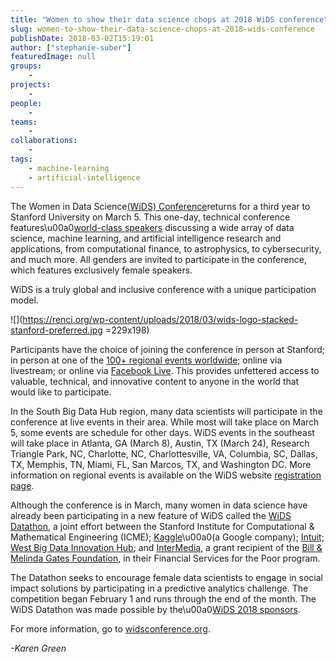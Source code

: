 ```yaml
---
title: "Women to show their data science chops at 2018 WiDS conference"
slug: women-to-show-their-data-science-chops-at-2018-wids-conference
publishDate: 2018-03-02T15:19:01
author: ["stephanie-suber"]
featuredImage: null
groups:
    - 
projects:
    - 
people:
    - 
teams: 
    - 
collaborations:
    - 
tags:
    - machine-learning
    - artificial-intelligence
---
```

The Women in Data Science[(WiDS) Conference](<http://widsconference.org/>)returns for a third year to Stanford University on March 5. This one-day, technical conference features\u00a0[world-class speakers](<http://www.widsconference.org/speakers.html>) discussing a wide array of data science, machine learning, and artificial intelligence research and applications, from computational finance, to astrophysics, to cybersecurity, and much more. All genders are invited to participate in the conference, which features exclusively female speakers. 

WiDS is a truly global and inclusive conference with a unique participation model. 

![](<https://renci.org/wp-content/uploads/2018/03/wids-logo-stacked-stanford-preferred.jpg> =229x198)

Participants have the choice of joining the conference in person at Stanford; in person at one of the [100+ regional events worldwide](<http://www.widsconference.org/register.html>); online via livestream; or online via [Facebook Live](<http://facebook.com/wids2018>). This provides unfettered access to valuable, technical, and innovative content to anyone in the world that would like to participate.

In the South Big Data Hub region, many data scientists will participate in the conference at live events in their area. While most will take place on March 5, some events are schedule for other days. WiDS events in the southeast will take place in Atlanta, GA (March 8), Austin, TX (March 24), Research Triangle Park, NC, Charlotte, NC, Charlottesville, VA, Columbia, SC, Dallas, TX, Memphis, TN, Miami, FL, San Marcos, TX, and Washington DC. More information on regional events is available on the WiDS website [registration page](<http://www.widsconference.org/register.html>).

Although the conference is in March, many women in data science have already been participating in a new feature of WiDS called the [WiDS Datathon](<http://widsconference.org/datathon.html>), a joint effort between the Stanford Institute for Computational & Mathematical Engineering (ICME); [Kaggle](<http://kaggle.com/>)\u00a0(a Google company); [Intuit;](<http://intuit.com/>) [West Big Data Innovation Hub](<http://westbigdatahub.org/>); and [InterMedia](<http://intermedia.org/>), a grant recipient of the [Bill & Melinda Gates Foundation](<http://gatesfoundation.org/>), in their Financial Services for the Poor program.

The Datathon seeks to encourage female data scientists to engage in social impact solutions by participating in a predictive analytics challenge. The competition began February 1 and runs through the end of the month. The WiDS Datathon was made possible by the\u00a0[WiDS 2018 sponsors](<http://www.widsconference.org/sponsors.html>).

For more information, go to [widsconference.org](<http://widsconference.org>).

*\-Karen Green*
<!-- AddThis Advanced Settings generic via filter on the_content --><!-- AddThis Share Buttons generic via filter on the_content -->
